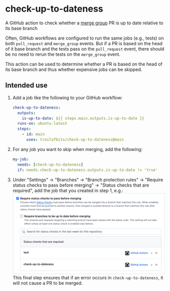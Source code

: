 # check-up-to-dateness

A GitHub action to check whether a [merge group] PR is up to date relative to its base branch

Often, GitHub workflows are configured to run the same jobs (e.g., tests) on both `pull_request` and `merge_group` events. But if a PR is based on the head of it base branch and the tests pass on the `pull_request` event, there should be no need to rerun the tests on the `merge_group` event.

This action can be used to determine whether a PR is based on the head of its base branch and thus whether expensive jobs can be skipped.

## Intended use

1. Add a job like the following to your GitHub workflow:
   ```yml
   check-up-to-dateness:
     outputs:
       is-up-to-date: ${{ steps.main.outputs.is-up-to-date }}
     runs-on: ubuntu-latest
     steps:
       - id: main
         uses: trailofbits/check-up-to-dateness@main
   ```
2. For any job you want to skip when merging, add the following:
   ```yml
   my-job:
     needs: [check-up-to-dateness]
     if: needs.check-up-to-dateness.outputs.is-up-to-date != 'true'
   ```
3. Under "Settings" -> "Branches" -> "Branch protection rules" -> "Require status checks to pass before merging" -> "Status checks that are required", add the job that you created in step 1, e.g.:
   <img src="etc/required_status_checks.png" width=768px><br>
   This final step ensures that if an error occurs in `check-up-to-dateness`, it will not cause a PR to be merged.

[merge group]: https://docs.github.com/en/repositories/configuring-branches-and-merges-in-your-repository/configuring-pull-request-merges/managing-a-merge-queue
